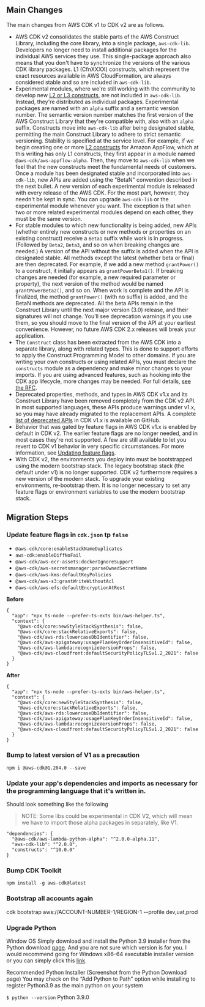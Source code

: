 ## Main Changes
 The main changes from AWS CDK v1 to CDK v2 are as follows.
 - AWS CDK v2 consolidates the stable parts of the AWS Construct Library, including the core library, into a single package, `aws-cdk-lib`. Developers no longer need to install additional packages for the individual AWS services they use. This single-package approach also means that you don't have to synchronize the versions of the various CDK library packages.
     L1 (CfnXXXX) constructs, which represent the exact resources available in AWS CloudFormation, are always considered stable and so are included in `aws-cdk-lib`.
 - Experimental modules, where we're still working with the community to develop new [L2 or L3 constructs](https://docs.aws.amazon.com/cdk/v2/guide/constructs.html#constructs_lib), are not included in `aws-cdk-lib`. Instead, they're distributed as individual packages. Experimental packages are named with an `alpha` suffix and a semantic version number. The semantic version number matches the first version of the AWS Construct Library that they're compatible with, also with an `alpha` suffix. Constructs move into `aws-cdk-lib` after being designated stable, permitting the main Construct Library to adhere to strict semantic versioning.
     Stability is specified at the service level. For example, if we begin creating one or more [L2 constructs](https://docs.aws.amazon.com/cdk/v2/guide/constructs.html#constructs_lib) for Amazon AppFlow, which at this writing has only L1 constructs, they first appear in a module named `@aws-cdk/aws-appflow-alpha`. Then, they move to `aws-cdk-lib` when we feel that the new constructs meet the fundamental needs of customers.
     Once a module has been designated stable and incorporated into `aws-cdk-lib`, new APIs are added using the "BetaN" convention described in the next bullet.
     A new version of each experimental module is released with every release of the AWS CDK. For the most part, however, they needn't be kept in sync. You can upgrade `aws-cdk-lib` or the experimental module whenever you want. The exception is that when two or more related experimental modules depend on each other, they must be the same version.
 - For stable modules to which new functionality is being added, new APIs (whether entirely new constructs or new methods or properties on an existing construct) receive a `Beta1` suffix while work is in progress. (Followed by `Beta2`, `Beta3`, and so on when breaking changes are needed.) A version of the API without the suffix is added when the API is designated stable. All methods except the latest (whether beta or final) are then deprecated.
     For example, if we add a new method `grantPower()` to a construct, it initially appears as `grantPowerBeta1()`. If breaking changes are needed (for example, a new required parameter or property), the next version of the method would be named `grantPowerBeta2()`, and so on. When work is complete and the API is finalized, the method `grantPower()` (with no suffix) is added, and the BetaN methods are deprecated.
     All the beta APIs remain in the Construct Library until the next major version (3.0) release, and their signatures will not change. You'll see deprecation warnings if you use them, so you should move to the final version of the API at your earliest convenience. However, no future AWS CDK 2.x releases will break your application.
 - The `Construct` class has been extracted from the AWS CDK into a separate library, along with related types. This is done to support efforts to apply the Construct Programming Model to other domains. If you are writing your own constructs or using related APIs, you must declare the `constructs` module as a dependency and make minor changes to your imports. If you are using advanced features, such as hooking into the CDK app lifecycle, more changes may be needed. For full details, [see the RFC](https://github.com/aws/aws-cdk-rfcs/blob/master/text/0192-remove-constructs-compat.md#release-notes).
 - Deprecated properties, methods, and types in AWS CDK v1.x and its Construct Library have been removed completely from the CDK v2 API. In most supported languages, these APIs produce warnings under v1.x, so you may have already migrated to the replacement APIs. A complete [list of deprecated APIs](https://github.com/aws/aws-cdk/blob/master/DEPRECATED_APIs.md) in CDK v1.x is available on GitHub.
 - Behavior that was gated by feature flags in AWS CDK v1.x is enabled by default in CDK v2. The earlier feature flags are no longer needed, and in most cases they're not supported. A few are still available to let you revert to CDK v1 behavior in very specific circumstances. For more information, see [Updating feature flags](https://docs.aws.amazon.com/cdk/v2/guide/migrating-v2.html#migrating-v2-v1-upgrade-cdk-json).
 - With CDK v2, the environments you deploy into must be bootstrapped using the modern bootstrap stack. The legacy bootstrap stack (the default under v1) is no longer supported. CDK v2 furthermore requires a new version of the modern stack. To upgrade your existing environments, re-bootstrap them. It is no longer necessary to set any feature flags or environment variables to use the modern bootstrap stack.


 ## Migration Steps

 ### Update feature flags in `cdk.json` tp `false`
 - `@aws-cdk/core:enableStackNameDuplicates`
 - `aws-cdk:enableDiffNoFail`
 - `@aws-cdk/aws-ecr-assets:dockerIgnoreSupport`
 - `@aws-cdk/aws-secretsmanager:parseOwnedSecretName`
 - `@aws-cdk/aws-kms:defaultKeyPolicies`
 - `@aws-cdk/aws-s3:grantWriteWithoutAcl`
 - `@aws-cdk/aws-efs:defaultEncryptionAtRest` 

 **Before**
 ```
 {
   "app": "npx ts-node --prefer-ts-exts bin/aws-helper.ts",
   "context": {
     "@aws-cdk/core:newStyleStackSynthesis": false,
     "@aws-cdk/core:stackRelativeExports": false,
     "@aws-cdk/aws-rds:lowercaseDbIdentifier": false,
     "@aws-cdk/aws-apigateway:usagePlanKeyOrderInsensitiveId": false,
     "@aws-cdk/aws-lambda:recognizeVersionProps": false,
     "@aws-cdk/aws-cloudfront:defaultSecurityPolicyTLSv1.2_2021": false
   }
 }
 ```
 **After**
 ```
 {
   "app": "npx ts-node --prefer-ts-exts bin/aws-helper.ts",
   "context": {
     "@aws-cdk/core:newStyleStackSynthesis": false,
     "@aws-cdk/core:stackRelativeExports": false,
     "@aws-cdk/aws-rds:lowercaseDbIdentifier": false,
     "@aws-cdk/aws-apigateway:usagePlanKeyOrderInsensitiveId": false,
     "@aws-cdk/aws-lambda:recognizeVersionProps": false,
     "@aws-cdk/aws-cloudfront:defaultSecurityPolicyTLSv1.2_2021": false
   }
 }
 ```
### Bump to latest version of V1 as a precaution
`npm i @aws-cdk@1.204.0 --save`

 ###  Update your app's dependencies and imports as necessary for the programming language that it's written in.
 Should look something like the following

> NOTE: Some libs could be experimental in CDK V2, which will mean we have to import those alpha packages in separately, like V1.
 ```
 "dependencies": {
   "@aws-cdk/aws-lambda-python-alpha": "^2.0.0-alpha.11",
   "aws-cdk-lib": "^2.0.0",
   "constructs": "^10.0.0"
 }
 ```
 ###  Bump CDK Toolkit
 ````
 npm install -g aws-cdk@latest
 ````
 ### Bootstrap all accounts again
 cdk bootstrap aws://ACCOUNT-NUMBER-1/REGION-1 --profile dev,uat,prod

### Upgrade Python

Window OS
Simply download and install the Python 3.9 installer from the Python download [page](https://www.python.org/downloads/release/python-390/). And you are not sure which version is for you. I would recommend going for Windows x86–64 executable installer version or you can simply click this [link](https://www.python.org/ftp/python/3.9.0/python-3.9.0-amd64.exe).


Recommended Python Installer (Screenshot from the Python Download page)
You may check on the “Add Python to Path” option while installing to register Python3.9 as the main python on your system

`$ python --version`
Python 3.9.0

